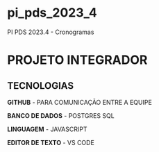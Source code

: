# pi_pds_2023_4
PI PDS 2023.4 - Cronogramas
# PROJETO INTEGRADOR

## TECNOLOGIAS

**GITHUB**  - PARA COMUNICAÇÃO ENTRE A EQUIPE

**BANCO DE DADOS** - POSTGRES SQL

**LINGUAGEM** - JAVASCRIPT

**EDITOR DE TEXTO** - VS CODE

